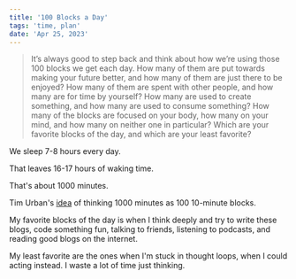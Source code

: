 ```yaml
---
title: '100 Blocks a Day'
tags: 'time, plan'
date: 'Apr 25, 2023'
---
```


> It’s always good to step back and think about how we’re using those 100 blocks we get each day. How many of them are put towards making your future better, and how many of them are just there to be enjoyed? How many of them are spent with other people, and how many are for time by yourself? How many are used to create something, and how many are used to consume something? How many of the blocks are focused on your body, how many on your mind, and how many on neither one in particular? Which are your favorite blocks of the day, and which are your least favorite?

We sleep 7-8 hours every day.

That leaves 16-17 hours of waking time.

That's about 1000 minutes.

Tim Urban's [idea](https://waitbutwhy.com/2016/10/100-blocks-day.html) of thinking 1000 minutes as 100 10-minute blocks.

My favorite blocks of the day is when I think deeply and try to write these blogs, code something fun, talking to friends, listening to podcasts, and reading good blogs on the internet.

My least favorite are the ones when I'm stuck in thought loops, when I could acting instead. I waste a lot of time just thinking.
